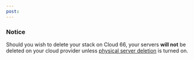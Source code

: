 ```yaml
---
post: 
---
```


### Notice

Should you wish to delete your stack on Cloud 66, your servers **will not** be deleted on your cloud provider unless [physical server deletion](/managing-your-stack/server-deletion) is turned on.





